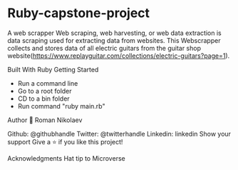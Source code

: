 # Ruby-capstone-project
A web scrapper
Web scraping, web harvesting, or web data extraction is data scraping used for extracting data from websites. This Webscrapper collects and stores data of all electric guitars from the guitar shop website(https://www.replayguitar.com/collections/electric-guitars?page=1).

Built With
Ruby
Getting Started
- Run a command line
- Go to a root folder
- CD to a bin folder
- Run command "ruby main.rb"

Author
👤 Roman Nikolaev

Github: @githubhandle
Twitter: @twitterhandle
Linkedin: linkedin
Show your support
Give a ⭐️ if you like this project!

Acknowledgments
Hat tip to Microverse
